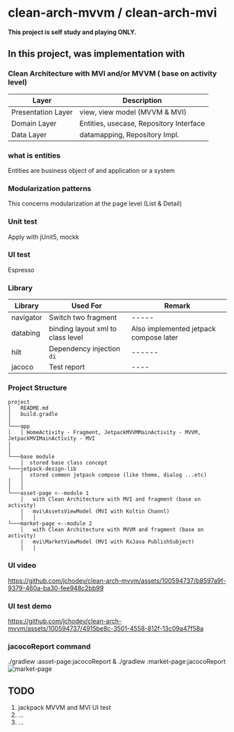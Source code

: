 # clean-arch-mvvm / clean-arch-mvi  

**This project is self study and playing ONLY.**


## In this project, was implementation with

### Clean Architecture with MVI and/or MVVM ( base on activity level) 


| Layer | Description |
|----- | ------ |
| Presentation Layer | view, view model (MVVM & MVI)  |
| Domain Layer | Entities, usecase, Repository Interface |
| Data Layer | datamapping, Repository Impl.  |

### what is entities
Entities are business object of and application or a system

### Modularization patterns

This concerns modularization at the page level (List & Detail) 


### Unit test

Apply with jUnit5, mockk


### UI test

Espresso


### Library

| Library | Used For | Remark |
|----- | ------ | ------ |
| navigator | Switch two fragment  | ----- |
| databing | binding layout xml to class level | Also implemented jetpack compose later |
| hilt | Dependency injection `di`  | ------ |
| jacoco | Test report| ----|


### Project Structure

```
project
│   README.md
│   build.gradle    
│
└───app
│   │ HomeActivity - Fragment, JetpackMVVMMainActivity - MVVM, JetpackMVIMainActivity - MVI
│   
│
└───base module
    │  stored base class concept
└───jetpack-design-lib
    │  stored common jetpack compose (like theme, dialog ...etc)
│   │
│   │        
└───asset-page <--module 1
    │   with Clean Architecture with MVI and fragment (base on activity)
    |   mvi\AssetsViewModel (MVI with Koltin Channl)
    │   │
└───market-page <--module 2
    │   with Clean Architecture with MVVM and fragment (base on activity)
    |   mvi\MarketViewModel (MVI with RxJava PublishSubject)
    │   │    
```

### UI video
https://github.com/jchodev/clean-arch-mvvm/assets/100594737/b8597a9f-9379-460a-ba30-fee948c2bb99




### UI test demo
https://github.com/jchodev/clean-arch-mvvm/assets/100594737/4915be8c-3501-4558-812f-13c09a47f58a

### jacocoReport command
./gradlew :asset-page:jacocoReport &  ./gradlew :market-page:jacocoReport  
![market-page](https://github.com/jchodev/clean-arch-mvvm/assets/100594737/51a8ca98-39f7-4a46-bc82-70bf070c0091)



## TODO
1. jackpack MVVM and MVI UI test
2. ...
3. ...
